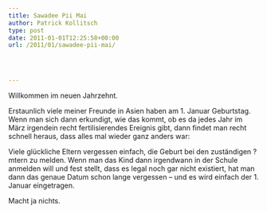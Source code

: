 ```yaml
---
title: Sawadee Pii Mai
author: Patrick Kollitsch
type: post
date: 2011-01-01T12:25:58+00:00
url: /2011/01/sawadee-pii-mai/




---
```

Willkommen im neuen Jahrzehnt. 

Erstaunlich viele meiner Freunde in Asien haben am 1. Januar Geburtstag. Wenn man sich dann erkundigt, wie das kommt, ob es da jedes Jahr im März irgendein recht fertilisierendes Ereignis gibt, dann findet man recht schnell heraus, dass alles mal wieder ganz anders war:

Viele glückliche Eltern vergessen einfach, die Geburt bei den zuständigen ?mtern zu melden. Wenn man das Kind dann irgendwann in der Schule anmelden will und fest stellt, dass es legal noch gar nicht existiert, hat man dann das genaue Datum schon lange vergessen &#8211; und es wird einfach der 1. Januar eingetragen. 

Macht ja nichts.